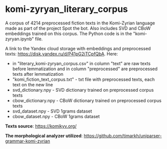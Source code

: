 # komi-zyryan_literary_corpus
A corpus of 4214 preprocessed fiction texts in the Komi-Zyrian language made as part of the project Spot the bot. Also includes SVD and CBoW embeddings trained on this corpus. The Python code is in the "komi-zyryan.ipynb" file.

A link to the Yandex cloud storage with embeddings and preprocessed texts: https://disk.yandex.ru/d/P41pG2iTCpfQbA. Here:
* in "literary_komi-zyryan_corpus.csv" in column "text" are raw texts before lemmatization and in column "preprocessed" are preprocessed texts after lemmatization
* "komi_fiction_text_corpus.txt" - txt file with preprocessed texts, each text on the new line
* svd_dictionary.npy - SVD dictionary trained on preprocessed corpus texts
* cbow_dictionary.npy - CBoW dictionary trained on preprocessed corpus texts
* svd_dataset.npy - SVD 1grams dataset
* cbow_dataset.npy - CBoW 1grams dataset

**Texts source**: https://komikyv.org/

**The morphological analyzer utilized**: https://github.com/timarkh/uniparser-grammar-komi-zyrian
